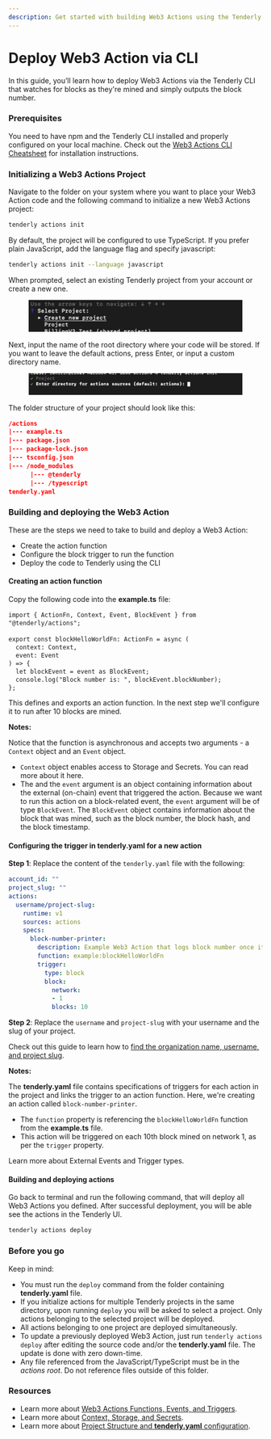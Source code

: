 ```yaml
---
description: Get started with building Web3 Actions using the Tenderly CLI step by step.
---
```


# Deploy Web3 Action via CLI

In this guide, you’ll learn how to deploy Web3 Actions via the Tenderly CLI that watches for blocks as they're mined and simply outputs the block number.&#x20;

### Prerequisites

You need to have npm and the Tenderly CLI installed and properly configured on your local machine. Check out the [Web3 Actions CLI Cheatsheet](../references/cli-cheatsheet.md) for installation instructions.

### Initializing a Web3 Actions Project

Navigate to the folder on your system where you want to place your Web3 Action code and the following command to initialize a new Web3 Actions project:

```bash
tenderly actions init
```

By default, the project will be configured to use TypeScript. If you prefer plain JavaScript, add the language flag and specify javascript:

```bash
tenderly actions init --language javascript
```

When prompted, select an existing Tenderly project from your account or create a new one.

<figure><img src="../../.gitbook/assets/Screenshot_2022-08-04_at_10.50.42.png" alt=""><figcaption></figcaption></figure>

Next, input the name of the root directory where your code will be stored. If you want to leave the default actions, press Enter, or input a custom directory name.

<figure><img src="../../.gitbook/assets/Screenshot_2022-08-04_at_10.51.55.png" alt=""><figcaption></figcaption></figure>

The folder structure of your project should look like this:

```json
/actions
|--- example.ts
|--- package.json
|--- package-lock.json
|--- tsconfig.json
|--- /node_modules
      |--- @tenderly
      |--- /typescript
tenderly.yaml
```

### Building and deploying the Web3 Action

These are the steps we need to take to build and deploy a Web3 Action:

* Create the action function
* Configure the block trigger to run the function
* Deploy the code to Tenderly using the CLI

#### Creating an action function

Copy the following code into the **example.ts** file:

```tsx
import { ActionFn, Context, Event, BlockEvent } from "@tenderly/actions";

export const blockHelloWorldFn: ActionFn = async (
  context: Context,
  event: Event
) => {
  let blockEvent = event as BlockEvent;
  console.log("Block number is: ", blockEvent.blockNumber);
};
```

This defines and exports an action function. In the next step we'll configure it to run after 10 blocks are mined.

**Notes:**

Notice that the function is asynchronous and accepts two arguments - a `Context` object and an `Event` object.

* `Context` object enables access to Storage and Secrets. You can read more about it here.
* The and the `event` argument is an object containing information about the external (on-chain) event that triggered the action. Because we want to run this action on a block-related event, the `event` argument will be of type `BlockEvent`. The `BlockEvent` object contains information about the block that was mined, such as the block number, the block hash, and the block timestamp.

#### Configuring the trigger in **tenderly.yaml** for a new action

**Step 1**: Replace the content of the `tenderly.yaml` file with the following:

```yaml
account_id: ""
project_slug: ""
actions:
  username/project-slug:
    runtime: v1
    sources: actions
    specs:
      block-number-printer:
        description: Example Web3 Action that logs block number once it is mined.
        function: example:blockHelloWorldFn
        trigger:
          type: block
          block:
            network:
            - 1
            blocks: 10
```

**Step 2**: Replace the `username` and `project-slug` with your username and the slug of your project.

Check out this guide to learn how to [find the organization name, username, and project slug](../../other/platform-access/how-to-find-the-project-slug-username-and-organization-name.md).

**Notes:**

The **tenderly.yaml** file contains specifications of triggers for each action in the project and links the trigger to an action function. Here, we're creating an action called `block-number-printer`.

* The `function` property is referencing the `blockHelloWorldFn` function from the **example.ts** file.
* This action will be triggered on each 10th block mined on network 1, as per the `trigger` property.

Learn more about External Events and Trigger types.

#### Building and deploying actions

Go back to terminal and run the following command, that will deploy all Web3 Actions you defined. After successful deployment, you will be able see the actions in the Tenderly UI.

```bash
tenderly actions deploy
```

### Before you go

Keep in mind:

* You must run the `deploy` command from the folder containing **tenderly.yaml** file.
* If you initialize actions for multiple Tenderly projects in the same directory, upon running `deploy` you will be asked to select a project. Only actions belonging to the selected project will be deployed.
* All actions belonging to one project are deployed simultaneously.
* To update a previously deployed Web3 Action, just run `tenderly actions deploy` after editing the source code and/or the **tenderly.yaml** file. The update is done with zero down-time.
* Any file referenced from the JavaScript/TypeScript must be in the _actions root_. Do not reference files outside of this folder.

### Resources

* Learn more about [Web3 Actions Functions, Events, and Triggers](../references/action-functions-events-and-triggers.md).
* Learn more about [Context, Storage, and Secrets](../references/context-storage-and-secrets.md).
* Learn more about [Project Structure and **tenderly.yaml** configuration](../references/project-structure.md).
